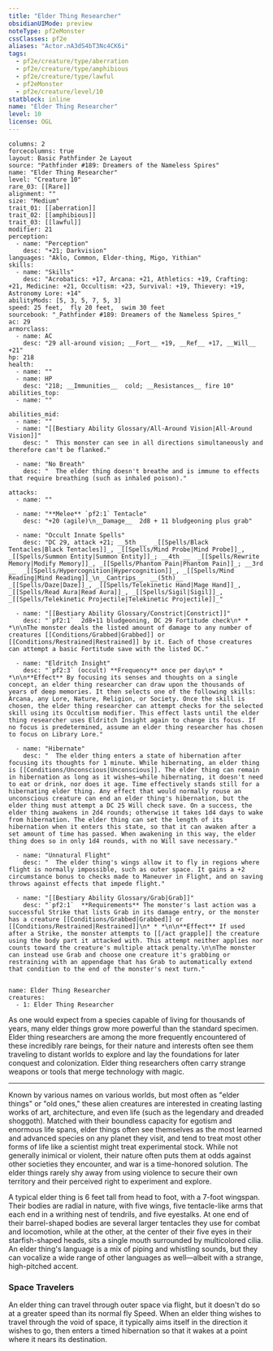 ```yaml
---
title: "Elder Thing Researcher"
obsidianUIMode: preview
noteType: pf2eMonster
cssClasses: pf2e
aliases: "Actor.nA3dS4bT3Nc4CK6i" 
tags:
  - pf2e/creature/type/aberration
  - pf2e/creature/type/amphibious
  - pf2e/creature/type/lawful
  - pf2eMonster
  - pf2e/creature/level/10
statblock: inline
name: "Elder Thing Researcher"
level: 10
license: OGL
---
```


```statblock
columns: 2
forcecolumns: true
layout: Basic Pathfinder 2e Layout
source: "Pathfinder #189: Dreamers of the Nameless Spires"
name: "Elder Thing Researcher"
level: "Creature 10"
rare_03: [[Rare]]
alignment: ""
size: "Medium"
trait_01: [[aberration]]
trait_02: [[amphibious]]
trait_03: [[lawful]]
modifier: 21
perception:
  - name: "Perception"
    desc: "+21; Darkvision"
languages: "Aklo, Common, Elder-thing, Migo, Yithian"
skills:
  - name: "Skills"
    desc: "Acrobatics: +17, Arcana: +21, Athletics: +19, Crafting: +21, Medicine: +21, Occultism: +23, Survival: +19, Thievery: +19, Astronomy Lore: +14"
abilityMods: [5, 3, 5, 7, 5, 3]
speed: 25 feet,  fly 20 feet,  swim 30 feet
sourcebook: "_Pathfinder #189: Dreamers of the Nameless Spires_"
ac: 29
armorclass:
  - name: AC
    desc: "29 all-around vision; __Fort__ +19, __Ref__ +17, __Will__ +21"
hp: 218
health:
  - name: ""
  - name: HP
    desc: "218; __Immunities__  cold; __Resistances__ fire 10"
abilities_top:
  - name: ""

abilities_mid:
  - name: ""
  - name: "[[Bestiary Ability Glossary/All-Around Vision|All-Around Vision]]"
    desc: "  This monster can see in all directions simultaneously and therefore can't be flanked."

  - name: "No Breath"
    desc: "  The elder thing doesn't breathe and is immune to effects that require breathing (such as inhaled poison)."

attacks:
  - name: ""

  - name: "**Melee** `pf2:1` Tentacle"
    desc: "+20 (agile)\n__Damage__  2d8 + 11 bludgeoning plus grab"

  - name: "Occult Innate Spells"
    desc: "DC 29, attack +21; __5th __  _[[Spells/Black Tentacles|Black Tentacles]]_, _[[Spells/Mind Probe|Mind Probe]]_, _[[Spells/Summon Entity|Summon Entity]]_; __4th __  _[[Spells/Rewrite Memory|Modify Memory]]_, _[[Spells/Phantom Pain|Phantom Pain]]_; __3rd __  _[[Spells/Hypercognition|Hypercognition]]_, _[[Spells/Mind Reading|Mind Reading]]_\n__Cantrips__  __(5th)__ _[[Spells/Daze|Daze]]_, _[[Spells/Telekinetic Hand|Mage Hand]]_, _[[Spells/Read Aura|Read Aura]]_, _[[Spells/Sigil|Sigil]]_, _[[Spells/Telekinetic Projectile|Telekinetic Projectile]]_"

  - name: "[[Bestiary Ability Glossary/Constrict|Constrict]]"
    desc: "`pf2:1`  2d8+11 bludgeoning, DC 29 Fortitude check\n* * *\n\nThe monster deals the listed amount of damage to any number of creatures [[Conditions/Grabbed|Grabbed]] or [[Conditions/Restrained|Restrained]] by it. Each of those creatures can attempt a basic Fortitude save with the listed DC."

  - name: "Eldritch Insight"
    desc: "`pf2:3` (occult) **Frequency** once per day\n* * *\n\n**Effect** By focusing its senses and thoughts on a single concept, an elder thing researcher can draw upon the thousands of years of deep memories. It then selects one of the following skills: Arcana, any Lore, Nature, Religion, or Society. Once the skill is chosen, the elder thing researcher can attempt checks for the selected skill using its Occultism modifier. This effect lasts until the elder thing researcher uses Eldritch Insight again to change its focus. If no focus is predetermined, assume an elder thing researcher has chosen to focus on Library Lore."

  - name: "Hibernate"
    desc: "  The elder thing enters a state of hibernation after focusing its thoughts for 1 minute. While hibernating, an elder thing is [[Conditions/Unconscious|Unconscious]]. The elder thing can remain in hibernation as long as it wishes—while hibernating, it doesn't need to eat or drink, nor does it age. Time effectively stands still for a hibernating elder thing. Any effect that would normally rouse an unconscious creature can end an elder thing's hibernation, but the elder thing must attempt a DC 25 Will check save. On a success, the elder thing awakens in 2d4 rounds; otherwise it takes 1d4 days to wake from hibernation. The elder thing can set the length of its hibernation when it enters this state, so that it can awaken after a set amount of time has passed. When awakening in this way, the elder thing does so in only 1d4 rounds, with no Will save necessary."

  - name: "Unnatural Flight"
    desc: "  The elder thing's wings allow it to fly in regions where flight is normally impossible, such as outer space. It gains a +2 circumstance bonus to checks made to Maneuver in Flight, and on saving throws against effects that impede flight."

  - name: "[[Bestiary Ability Glossary/Grab|Grab]]"
    desc: "`pf2:1`  **Requirements** The monster's last action was a successful Strike that lists Grab in its damage entry, or the monster has a creature [[Conditions/Grabbed|Grabbed]] or [[Conditions/Restrained|Restrained]]\n* * *\n\n**Effect** If used after a Strike, the monster attempts to [[/act grapple]] the creature using the body part it attacked with. This attempt neither applies nor counts toward the creature's multiple attack penalty.\n\nThe monster can instead use Grab and choose one creature it's grabbing or restraining with an appendage that has Grab to automatically extend that condition to the end of the monster's next turn."
 
```

```encounter-table
name: Elder Thing Researcher
creatures:
  - 1: Elder Thing Researcher
```



As one would expect from a species capable of living for thousands of years, many elder things grow more powerful than the standard specimen. Elder thing researchers are among the more frequently encountered of these incredibly rare beings, for their nature and interests often see them traveling to distant worlds to explore and lay the foundations for later conquest and colonization. Elder thing researchers often carry strange weapons or tools that merge technology with magic.

* * *

Known by various names on various worlds, but most often as "elder things" or "old ones," these alien creatures are interested in creating lasting works of art, architecture, and even life (such as the legendary and dreaded shoggoth). Matched with their boundless capacity for egotism and enormous life spans, elder things often see themselves as the most learned and advanced species on any planet they visit, and tend to treat most other forms of life like a scientist might treat experimental stock. While not generally inimical or violent, their nature often puts them at odds against other societies they encounter, and war is a time-honored solution. The elder things rarely shy away from using violence to secure their own territory and their perceived right to experiment and explore.

A typical elder thing is 6 feet tall from head to foot, with a 7-foot wingspan. Their bodies are radial in nature, with five wings, five tentacle-like arms that each end in a writhing nest of tendrils, and five eyestalks. At one end of their barrel-shaped bodies are several larger tentacles they use for combat and locomotion, while at the other, at the center of their five eyes in their starfish-shaped heads, sits a single mouth surrounded by multicolored cilia. An elder thing's language is a mix of piping and whistling sounds, but they can vocalize a wide range of other languages as well—albeit with a strange, high-pitched accent.

### Space Travelers

An elder thing can travel through outer space via flight, but it doesn't do so at a greater speed than its normal fly Speed. When an elder thing wishes to travel through the void of space, it typically aims itself in the direction it wishes to go, then enters a timed hibernation so that it wakes at a point where it nears its destination.
